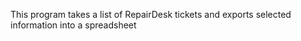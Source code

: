 This program takes a list of RepairDesk tickets and exports selected information into a spreadsheet
